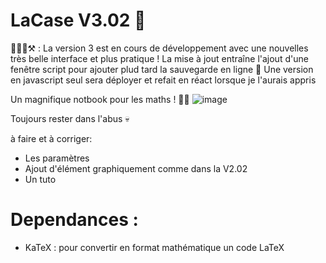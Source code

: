 # LaCase V3.02 📓

🚧🧑‍🏭⚒️ : La version 3 est en cours de développement avec une nouvelles très belle interface et plus pratique ! La mise à jout entraîne l'ajout d'une fenêtre script pour ajouter plud tard la sauvegarde en ligne 💾
Une version en javascript seul sera déployer et refait en réact lorsque je l'aurais appris

Un magnifique notbook pour les maths ! 🔢✨
![image](https://github.com/user-attachments/assets/86c3b1d8-896f-4b64-bc08-a1ed26609872)

Toujours rester dans l'abus 💀

à faire et à corriger:
- Les paramètres
- Ajout d'élément graphiquement comme dans la V2.02
- Un tuto

# Dependances :
- KaTeX : pour convertir en format mathématique un code LaTeX
